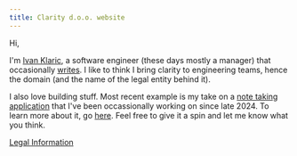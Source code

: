 ```yaml
---
title: Clarity d.o.o. website
---
```


Hi,

I'm [Ivan Klaric](https://www.linkedin.com/in/iklaric/), a software engineer (these days mostly a manager) that occasionally [writes](https://medium.com/@ivanklaric). I like to think I bring clarity to engineering teams, hence the domain (and the name of the legal entity behind it).

 I also love building stuff. Most recent example is my take on a [note taking application](https://notes.clarity.hr) that I've been occassionally working on since late 2024. To learn more about it, go [here](/notes/index.html). Feel free to give it a spin and let me know what you think.


[Legal Information](/legal.html)


